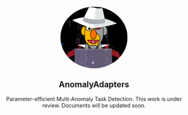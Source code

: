 <p align="center">
<img style="vertical-align:middle;border-radius:50%;max-width:35%;" src="docs\cyber-adapter.png" />
</p>
<h2 align="center">
<span>AnomalyAdapters</span>
</h2>

<p align="center">
Parameter-efficient Multi-Anomaly Task Detection.
This work is under review. Documents will be updated soon.
</p>
